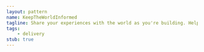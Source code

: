 ```yaml
---
layout: pattern
name: KeepTheWorldInformed
tagline: Share your experiences with the world as you're building. Help the community learn from you so that you can learn from them.
tags:
    - delivery
stub: true
---
```


